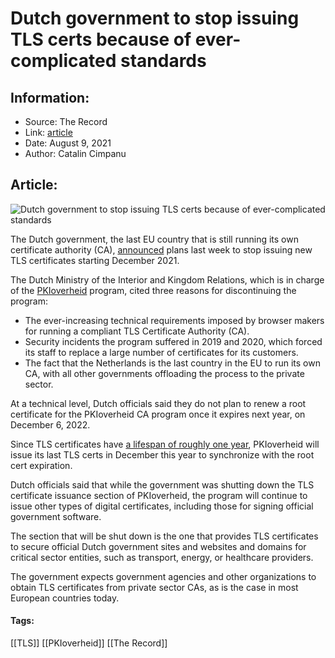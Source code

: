 # Dutch government to stop issuing TLS certs because of ever-complicated standards
### 

## Information:
+ Source: The Record
+ Link: [article](https://therecord.media/dutch-government-to-stop-issuing-tls-certs-because-of-ever-complicated-standards/)
+ Date: August 9, 2021
+ Author: Catalin Cimpanu


## Article:
![Dutch government to stop issuing TLS certs because of ever-complicated standards](https://therecord.media/wp-content/uploads/2021/08/Netherlands.jpg)

The Dutch government, the last EU country that is still running its own certificate authority (CA), [announced](https://www.logius.nl/actueel/pkioverheid-stopt-met-uitgeven-publiek-vertrouwde-webserver-ssltls-certificaten) plans last week to stop issuing new TLS certificates starting December 2021.


The Dutch Ministry of the Interior and Kingdom Relations, which is in charge of the [PKIoverheid](https://pkioverheid.nl/) program, cited three reasons for discontinuing the program:


* The ever-increasing technical requirements imposed by browser makers for running a compliant TLS Certificate Authority (CA).
* Security incidents the program suffered in 2019 and 2020, which forced its staff to replace a large number of certificates for its customers.
* The fact that the Netherlands is the last country in the EU to run its own CA, with all other governments offloading the process to the private sector.


At a technical level, Dutch officials said they do not plan to renew a root certificate for the PKIoverheid CA program once it expires next year, on December 6, 2022.


Since TLS certificates have [a lifespan of roughly one year](https://www.zdnet.com/article/apple-strong-arms-entire-ca-industry-into-one-year-certificate-lifespans/), PKIoverheid will issue its last TLS certs in December this year to synchronize with the root cert expiration.


Dutch officials said that while the government was shutting down the TLS certificate issuance section of PKIoverheid, the program will continue to issue other types of digital certificates, including those for signing official government software.


The section that will be shut down is the one that provides TLS certificates to secure official Dutch government sites and websites and domains for critical sector entities, such as transport, energy, or healthcare providers.


The government expects government agencies and other organizations to obtain TLS certificates from private sector CAs, as is the case in most European countries today.





#### Tags:
[[TLS]] [[PKIoverheid]] [[The Record]]

